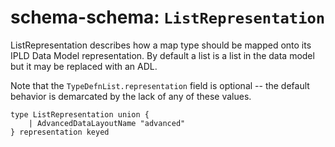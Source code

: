 # schema-schema: `ListRepresentation`

ListRepresentation describes how a map type should be mapped onto
its IPLD Data Model representation.  By default a list is a list in the
data model but it may be replaced with an ADL.

Note that the `TypeDefnList.representation` field is optional --
the default behavior is demarcated by the lack of any of these values.


```ipldsch
type ListRepresentation union {
	| AdvancedDataLayoutName "advanced"
} representation keyed
```
